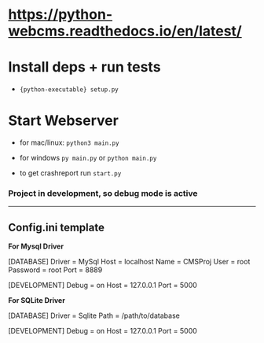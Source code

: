 # https://python-webcms.readthedocs.io/en/latest/



# Install deps + run tests
- `{python-executable} setup.py`

# Start Webserver
- for mac/linux: `python3 main.py`

- for windows `py main.py` or `python main.py`

- to get crashreport run `start.py`
### Project in development, so debug mode is active

***

## Config.ini template

**For Mysql Driver**
  
  [DATABASE]
  Driver = MySql
  Host = localhost
  Name = CMSProj
  User = root
  Password = root
  Port = 8889

  [DEVELOPMENT]
  Debug = on
  Host = 127.0.0.1
  Port = 5000

**For SQLite Driver**

  [DATABASE]
  Driver = Sqlite
  Path = /path/to/database

  [DEVELOPMENT]
  Debug = on
  Host = 127.0.0.1
  Port = 5000
